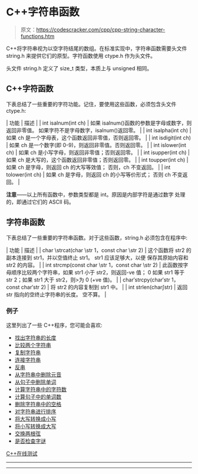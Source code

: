 # C++字符串函数

> 原文：<https://codescracker.com/cpp/cpp-string-character-functions.htm>

C++将字符串视为以空字符结尾的数组。在标准实现中，字符串函数需要头文件 string.h 来提供它们的原型。字符函数使用 ctype.h 作为头文件。

头文件 string.h 定义了 size_t 类型，本质上与 unsigned 相同。

## C++字符函数

下表总结了一些重要的字符功能。记住，要使用这些函数，必须包含头文件 ctype.h:

| 功能 | 描述 |
| int isalnum(int ch) | 如果 isalnum()函数的参数是字母或数字，则返回非零值。
如果字符不是字母数字，isalnum()返回零。 |
| int isalpha(int ch) | 如果 ch 是一个字母表，这个函数返回非零值，否则返回零。 |
| int isdigit(int ch) | 如果 ch 是一个数字(即 0-9)，则返回非零值。否则返回零。 |
| int islower(int ch) | 如果 ch 是小写字母，则返回非零值；否则返回零。 |
| int isupper(int ch) | 如果 ch 是大写的，这个函数返回非零值；否则返回零。 |
| int toupper(int ch) | 如果 ch 是字母，则返回 ch 的大写等效值；
否则，ch 不变返回。 |
| int tolower(int ch) | 如果 ch 是字母，则返回 ch 的小写等价形式；
否则 ch 不变返回。 |

**注意**——以上所有函数中，参数类型都是 int。原因是内部字符是通过数字 处理的，即通过它们的 ASCII 码。

## 字符串函数

下表总结了一些重要的字符串函数。对于这些函数，string.h 必须包含在程序中:

| 功能 | 描述 |
| char \strcat(char \str 1，const char \str 2) | 这个函数将 str2 的副本连接到 str1，并以空值终止 str1。
str1 应该足够大，以便 保存其原始内容和 str2 的内容。 |
| int strcmp(const char \str 1，const char \str 2) | 此函数按字母顺序比较两个字符串，如果 str1 小于 str2，则返回-ve 值；
0 如果 str1 等于 str 2；如果 str1 大于 str2，则>为 0 (+ve 值)。 |
| char′strcpy(char′str 1，const char′str 2) | 将 str2 的内容复制到 str1 中。 |
| int strlen(char∫str) | 返回 str 指向的空终止字符串的长度。
空不算。 |

### 例子

这里列出了一些 C++程序，您可能会喜欢:

*   [找出字符串的长度](/cpp/program/cpp-program-find-length-of-string.htm)
*   [比较两个字符串](/cpp/program/cpp-program-compare-two-string.htm)
*   [复制字符串](/cpp/program/cpp-program-copy-string.htm)
*   [连接字符串](/cpp/program/cpp-program-concatenate-string.htm)
*   [反串](/cpp/program/cpp-program-reverse-string.htm)
*   [从字符串中删除元音](/cpp/program/cpp-program-delete-vowels-from-string.htm)
*   [从句子中删除单词](/cpp/program/cpp-program-delete-words-from-sentence.htm)
*   [计算字符串中的字符数](/cpp/program/cpp-program-frequency-character.htm)
*   [计算句子中的单词数](/cpp/program/cpp-program-count-words-in-sentence.htm)
*   [删除字符串中的空格](/cpp/program/cpp-program-remove-spaces-from-string.htm)
*   [对字符串进行排序](/cpp/program/cpp-program-sort-string.htm)
*   [将大写转换成小写](/cpp/program/cpp-program-convert-uppercase-into-lowercase.htm)
*   [将小写转换成大写](/cpp/program/cpp-program-convert-lowercase-into-uppercase.htm)
*   [交换两根弦](/cpp/program/cpp-program-swap-two-strings.htm)
*   [是否检查字谜](/cpp/program/cpp-anagram-program.htm)

[C++在线测试](/exam/showtest.php?subid=3)

* * *

* * *